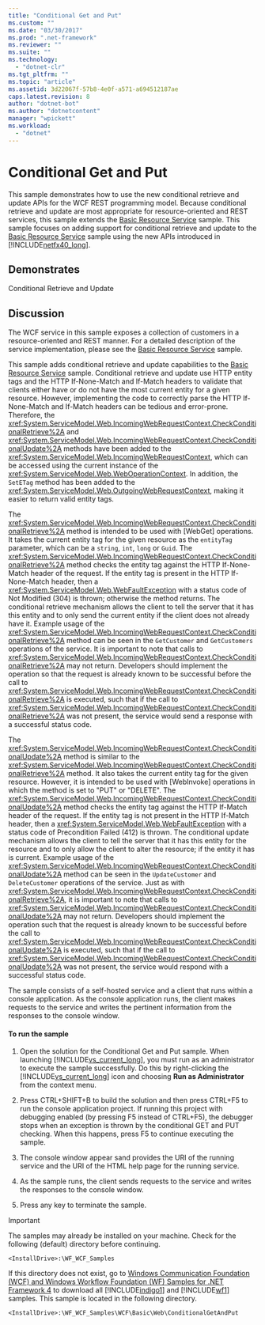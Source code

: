 ```yaml
---
title: "Conditional Get and Put"
ms.custom: ""
ms.date: "03/30/2017"
ms.prod: ".net-framework"
ms.reviewer: ""
ms.suite: ""
ms.technology: 
  - "dotnet-clr"
ms.tgt_pltfrm: ""
ms.topic: "article"
ms.assetid: 3d22067f-57b8-4e0f-a571-a694512187ae
caps.latest.revision: 8
author: "dotnet-bot"
ms.author: "dotnetcontent"
manager: "wpickett"
ms.workload: 
  - "dotnet"
---
```

# Conditional Get and Put
This sample demonstrates how to use the new conditional retrieve and update APIs for the WCF REST programming model. Because conditional retrieve and update are most appropriate for resource-oriented and REST services, this sample extends the [Basic Resource Service](../../../../docs/framework/wcf/samples/basic-resource-service.md) sample. This sample focuses on adding support for conditional retrieve and update to the [Basic Resource Service](../../../../docs/framework/wcf/samples/basic-resource-service.md) sample using the new APIs introduced in [!INCLUDE[netfx40_long](../../../../includes/netfx40-long-md.md)].  
  
## Demonstrates  
 Conditional Retrieve and Update  
  
## Discussion  
 The WCF service in this sample exposes a collection of customers in a resource-oriented and REST manner. For a detailed description of the service implementation, please see the [Basic Resource Service](../../../../docs/framework/wcf/samples/basic-resource-service.md) sample.  
  
 This sample adds conditional retrieve and update capabilities to the [Basic Resource Service](../../../../docs/framework/wcf/samples/basic-resource-service.md) sample. Conditional retrieve and update use HTTP entity tags and the HTTP If-None-Match and If-Match headers to validate that clients either have or do not have the most current entity for a given resource. However, implementing the code to correctly parse the HTTP If-None-Match and If-Match headers can be tedious and error-prone. Therefore, the <xref:System.ServiceModel.Web.IncomingWebRequestContext.CheckConditionalRetrieve%2A> and <xref:System.ServiceModel.Web.IncomingWebRequestContext.CheckConditionalUpdate%2A> methods have been added to the <xref:System.ServiceModel.Web.IncomingWebRequestContext>, which can be accessed using the current instance of the <xref:System.ServiceModel.Web.WebOperationContext>. In addition, the `SetETag` method has been added to the <xref:System.ServiceModel.Web.OutgoingWebRequestContext>, making it easier to return valid entity tags.  
  
 The <xref:System.ServiceModel.Web.IncomingWebRequestContext.CheckConditionalRetrieve%2A> method is intended to be used with [WebGet] operations. It takes the current entity tag for the given resource as the `entityTag` parameter, which can be a `string`, `int`, `long` or `Guid`. The <xref:System.ServiceModel.Web.IncomingWebRequestContext.CheckConditionalRetrieve%2A> method checks the entity tag against the HTTP If-None-Match header of the request. If the entity tag is present in the HTTP If-None-Match header, then a <xref:System.ServiceModel.Web.WebFaultException> with a status code of Not Modified (304) is thrown; otherwise the method returns. The conditional retrieve mechanism allows the client to tell the server that it has this entity and to only send the current entity if the client does not already have it. Example usage of the <xref:System.ServiceModel.Web.IncomingWebRequestContext.CheckConditionalRetrieve%2A> method can be seen in the `GetCustomer` and `GetCustomers` operations of the service. It is important to note that calls to <xref:System.ServiceModel.Web.IncomingWebRequestContext.CheckConditionalRetrieve%2A> may not return. Developers should implement the operation so that the request is already known to be successful before the call to <xref:System.ServiceModel.Web.IncomingWebRequestContext.CheckConditionalRetrieve%2A> is executed, such that if the call to <xref:System.ServiceModel.Web.IncomingWebRequestContext.CheckConditionalRetrieve%2A> was not present, the service would send a response with a successful status code.  
  
 The <xref:System.ServiceModel.Web.IncomingWebRequestContext.CheckConditionalUpdate%2A> method is similar to the <xref:System.ServiceModel.Web.IncomingWebRequestContext.CheckConditionalRetrieve%2A> method. It also takes the current entity tag for the given resource. However, it is intended to be used with [WebInvoke] operations in which the method is set to "PUT" or "DELETE". The <xref:System.ServiceModel.Web.IncomingWebRequestContext.CheckConditionalUpdate%2A> method checks the entity tag against the HTTP If-Match header of the request. If the entity tag is not present in the HTTP If-Match header, then a <xref:System.ServiceModel.Web.WebFaultException> with a status code of Precondition Failed (412) is thrown. The conditional update mechanism allows the client to tell the server that it has this entity for the resource and to only allow the client to alter the resource; if the entity it has is current. Example usage of the <xref:System.ServiceModel.Web.IncomingWebRequestContext.CheckConditionalUpdate%2A> method can be seen in the `UpdateCustomer` and `DeleteCustomer` operations of the service. Just as with <xref:System.ServiceModel.Web.IncomingWebRequestContext.CheckConditionalRetrieve%2A>, it is important to note that calls to <xref:System.ServiceModel.Web.IncomingWebRequestContext.CheckConditionalUpdate%2A> may not return. Developers should implement the operation such that the request is already known to be successful before the call to <xref:System.ServiceModel.Web.IncomingWebRequestContext.CheckConditionalUpdate%2A> is executed, such that if the call to <xref:System.ServiceModel.Web.IncomingWebRequestContext.CheckConditionalUpdate%2A> was not present, the service would respond with a successful status code.  
  
 The sample consists of a self-hosted service and a client that runs within a console application. As the console application runs, the client makes requests to the service and writes the pertinent information from the responses to the console window.  
  
#### To run the sample  
  
1.  Open the solution for the Conditional Get and Put sample. When launching [!INCLUDE[vs_current_long](../../../../includes/vs-current-long-md.md)], you must run as an administrator to execute the sample successfully. Do this by right-clicking the [!INCLUDE[vs_current_long](../../../../includes/vs-current-long-md.md)] icon and choosing **Run as Administrator** from the context menu.  
  
2.  Press CTRL+SHIFT+B to build the solution and then press CTRL+F5 to run the console application project. If running this project with debugging enabled (by pressing F5 instead of CTRL+F5), the debugger stops when an exception is thrown by the conditional GET and PUT checking. When this happens, press F5 to continue executing the sample.  
  
3.  The console window appear sand provides the URI of the running service and the URI of the HTML help page for the running service.  
  
4.  As the sample runs, the client sends requests to the service and writes the responses to the console window.  
  
5.  Press any key to terminate the sample.  
  
> [!IMPORTANT]
>  The samples may already be installed on your machine. Check for the following (default) directory before continuing.  
>   
>  `<InstallDrive>:\WF_WCF_Samples`  
>   
>  If this directory does not exist, go to [Windows Communication Foundation (WCF) and Windows Workflow Foundation (WF) Samples for .NET Framework 4](http://go.microsoft.com/fwlink/?LinkId=150780) to download all [!INCLUDE[indigo1](../../../../includes/indigo1-md.md)] and [!INCLUDE[wf1](../../../../includes/wf1-md.md)] samples. This sample is located in the following directory.  
>   
>  `<InstallDrive>:\WF_WCF_Samples\WCF\Basic\Web\ConditionalGetAndPut`
